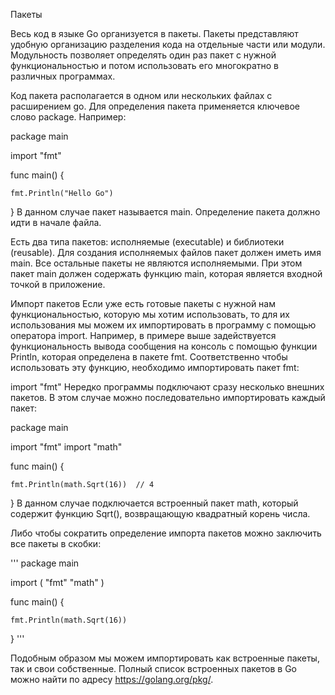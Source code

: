 Пакеты

Весь код в языке Go организуется в пакеты. Пакеты представляют удобную организацию разделения кода на отдельные части или модули. Модульность позволяет определять один раз пакет с нужной функциональностью и потом использовать его многократно в различных программах.

Код пакета располагается в одном или нескольких файлах с расширением go. Для определения пакета применяется ключевое слово package. Например:

package main

import "fmt"
 
func main() {
     
    fmt.Println("Hello Go")
}
В данном случае пакет называется main. Определение пакета должно идти в начале файла.

Есть два типа пакетов: исполняемые (executable) и библиотеки (reusable). Для создания исполняемых файлов пакет должен иметь имя main. Все остальные пакеты не являются исполняемыми. При этом пакет main должен содержать функцию main, которая является входной точкой в приложение.

Импорт пакетов
Если уже есть готовые пакеты с нужной нам функциональностью, которую мы хотим использовать, то для их использования мы можем их импортировать в программу с помощью оператора import. Например, в примере выше задействуется функциональность вывода сообщения на консоль с помощью функции Println, которая определена в пакете fmt. Соответственно чтобы использовать эту функцию, необходимо импортировать пакет fmt:

import "fmt"
Нередко программы подключают сразу несколько внешних пакетов. В этом случае можно последовательно импортировать каждый пакет:

package main

import "fmt"
import "math"
 
func main() {
     
    fmt.Println(math.Sqrt(16))  // 4
}
В данном случае подключается встроенный пакет math, который содержит функцию Sqrt(), возвращающую квадратный корень числа.

Либо чтобы сократить определение импорта пакетов можно заключить все пакеты в скобки:

'''
package main

import (
    "fmt"
    "math"
)
 
func main() {
     
    fmt.Println(math.Sqrt(16))
}
'''

Подобным образом мы можем импортировать как встроенные пакеты, так и свои собственные. Полный список встроенных пакетов в Go можно найти по адресу https://golang.org/pkg/.